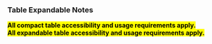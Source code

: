 ### Table Expandable Notes

<mark>**All compact table accessibility and usage requirements apply.**</mark>
<br>
<mark>**All expandable table accessibility and usage requirements apply.**</mark>

